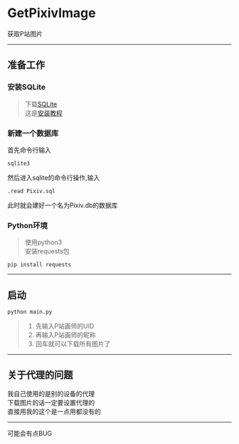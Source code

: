 # GetPixivImage
获取P站图片  

---
## 准备工作
### 安装SQLite
>下载<a href="https://www.sqlite.org/download.html" target="_blank">SQLite</a>  
>这是<a href="https://www.runoob.com/sqlite/sqlite-installation.html" target="_blank">安装教程</a>  

### 新建一个数据库
首先命令行输入
```
sqlite3
```
然后进入sqlite的命令行操作,输入  
```
.read Pixiv.sql
```
此时就会建好一个名为Pixiv.db的数据库

### Python环境
>使用python3  
>安装requests包  
```
pip install requests
```

---
## 启动
```
python main.py
```
>1. 先输入P站画师的UID  
>2. 再输入P站画师的昵称  
>3. 回车就可以下载所有图片了

---
## 关于代理的问题
我自己使用的是别的设备的代理  
下载图片的话一定要设置代理的  
直接用我的这个是一点用都没有的

---
可能会有点BUG
